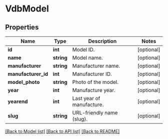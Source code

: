 # VdbModel

## Properties
Name | Type | Description | Notes
------------ | ------------- | ------------- | -------------
**id** | **int** | Model ID. | [optional] 
**name** | **string** | Model name. | [optional] 
**manufacturer** | **string** | Manufacturer name. | [optional] 
**manufacturer_id** | **int** | Manufacturer ID. | [optional] 
**model_photo** | **string** | Photo of the model. | [optional] 
**year** | **int** | Manufacture year. | [optional] 
**yearend** | **int** | Last year of manufacture. | [optional] 
**slug** | **string** | URL-friendly name (slug). | [optional] 

[[Back to Model list]](../README.md#documentation-for-models) [[Back to API list]](../README.md#documentation-for-api-endpoints) [[Back to README]](../README.md)

